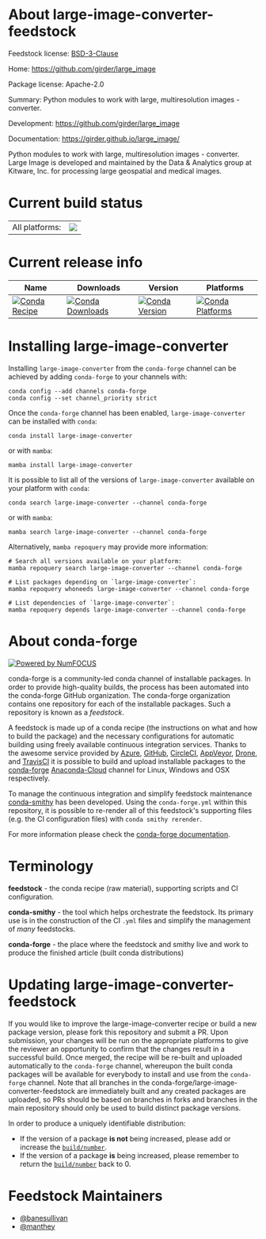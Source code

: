 About large-image-converter-feedstock
=====================================

Feedstock license: [BSD-3-Clause](https://github.com/conda-forge/large-image-converter-feedstock/blob/main/LICENSE.txt)

Home: https://github.com/girder/large_image

Package license: Apache-2.0

Summary: Python modules to work with large, multiresolution images - converter.

Development: https://github.com/girder/large_image

Documentation: https://girder.github.io/large_image/

Python modules to work with large, multiresolution images - converter. Large Image is developed and maintained by the Data & Analytics group at Kitware, Inc. for processing large geospatial and medical images.


Current build status
====================


<table><tr><td>All platforms:</td>
    <td>
      <a href="https://dev.azure.com/conda-forge/feedstock-builds/_build/latest?definitionId=14748&branchName=main">
        <img src="https://dev.azure.com/conda-forge/feedstock-builds/_apis/build/status/large-image-converter-feedstock?branchName=main">
      </a>
    </td>
  </tr>
</table>

Current release info
====================

| Name | Downloads | Version | Platforms |
| --- | --- | --- | --- |
| [![Conda Recipe](https://img.shields.io/badge/recipe-large--image--converter-green.svg)](https://anaconda.org/conda-forge/large-image-converter) | [![Conda Downloads](https://img.shields.io/conda/dn/conda-forge/large-image-converter.svg)](https://anaconda.org/conda-forge/large-image-converter) | [![Conda Version](https://img.shields.io/conda/vn/conda-forge/large-image-converter.svg)](https://anaconda.org/conda-forge/large-image-converter) | [![Conda Platforms](https://img.shields.io/conda/pn/conda-forge/large-image-converter.svg)](https://anaconda.org/conda-forge/large-image-converter) |

Installing large-image-converter
================================

Installing `large-image-converter` from the `conda-forge` channel can be achieved by adding `conda-forge` to your channels with:

```
conda config --add channels conda-forge
conda config --set channel_priority strict
```

Once the `conda-forge` channel has been enabled, `large-image-converter` can be installed with `conda`:

```
conda install large-image-converter
```

or with `mamba`:

```
mamba install large-image-converter
```

It is possible to list all of the versions of `large-image-converter` available on your platform with `conda`:

```
conda search large-image-converter --channel conda-forge
```

or with `mamba`:

```
mamba search large-image-converter --channel conda-forge
```

Alternatively, `mamba repoquery` may provide more information:

```
# Search all versions available on your platform:
mamba repoquery search large-image-converter --channel conda-forge

# List packages depending on `large-image-converter`:
mamba repoquery whoneeds large-image-converter --channel conda-forge

# List dependencies of `large-image-converter`:
mamba repoquery depends large-image-converter --channel conda-forge
```


About conda-forge
=================

[![Powered by
NumFOCUS](https://img.shields.io/badge/powered%20by-NumFOCUS-orange.svg?style=flat&colorA=E1523D&colorB=007D8A)](https://numfocus.org)

conda-forge is a community-led conda channel of installable packages.
In order to provide high-quality builds, the process has been automated into the
conda-forge GitHub organization. The conda-forge organization contains one repository
for each of the installable packages. Such a repository is known as a *feedstock*.

A feedstock is made up of a conda recipe (the instructions on what and how to build
the package) and the necessary configurations for automatic building using freely
available continuous integration services. Thanks to the awesome service provided by
[Azure](https://azure.microsoft.com/en-us/services/devops/), [GitHub](https://github.com/),
[CircleCI](https://circleci.com/), [AppVeyor](https://www.appveyor.com/),
[Drone](https://cloud.drone.io/welcome), and [TravisCI](https://travis-ci.com/)
it is possible to build and upload installable packages to the
[conda-forge](https://anaconda.org/conda-forge) [Anaconda-Cloud](https://anaconda.org/)
channel for Linux, Windows and OSX respectively.

To manage the continuous integration and simplify feedstock maintenance
[conda-smithy](https://github.com/conda-forge/conda-smithy) has been developed.
Using the ``conda-forge.yml`` within this repository, it is possible to re-render all of
this feedstock's supporting files (e.g. the CI configuration files) with ``conda smithy rerender``.

For more information please check the [conda-forge documentation](https://conda-forge.org/docs/).

Terminology
===========

**feedstock** - the conda recipe (raw material), supporting scripts and CI configuration.

**conda-smithy** - the tool which helps orchestrate the feedstock.
                   Its primary use is in the construction of the CI ``.yml`` files
                   and simplify the management of *many* feedstocks.

**conda-forge** - the place where the feedstock and smithy live and work to
                  produce the finished article (built conda distributions)


Updating large-image-converter-feedstock
========================================

If you would like to improve the large-image-converter recipe or build a new
package version, please fork this repository and submit a PR. Upon submission,
your changes will be run on the appropriate platforms to give the reviewer an
opportunity to confirm that the changes result in a successful build. Once
merged, the recipe will be re-built and uploaded automatically to the
`conda-forge` channel, whereupon the built conda packages will be available for
everybody to install and use from the `conda-forge` channel.
Note that all branches in the conda-forge/large-image-converter-feedstock are
immediately built and any created packages are uploaded, so PRs should be based
on branches in forks and branches in the main repository should only be used to
build distinct package versions.

In order to produce a uniquely identifiable distribution:
 * If the version of a package **is not** being increased, please add or increase
   the [``build/number``](https://docs.conda.io/projects/conda-build/en/latest/resources/define-metadata.html#build-number-and-string).
 * If the version of a package **is** being increased, please remember to return
   the [``build/number``](https://docs.conda.io/projects/conda-build/en/latest/resources/define-metadata.html#build-number-and-string)
   back to 0.

Feedstock Maintainers
=====================

* [@banesullivan](https://github.com/banesullivan/)
* [@manthey](https://github.com/manthey/)

